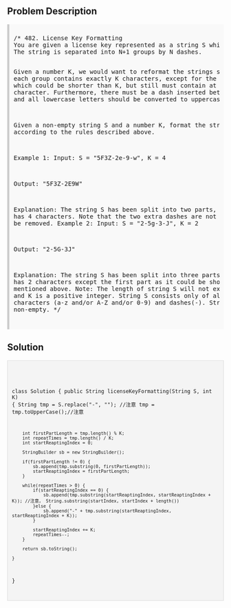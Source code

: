 <style>
  .comment-block { background-color: #f9f9f9; padding: 10px; border-left: 5px solid #ccc; }
  .code-block { background-color: #f4f4f4; padding: 10px; border: 1px solid #ddd; }
</style>

<h2>Problem Description</h2>
<div class='comment-block'>
<pre>
/* 482. License Key Formatting
You are given a license key represented as a string S which consists only alphanumeric character and dashes. 
The string is separated into N+1 groups by N dashes.

Given a number K, we would want to reformat the strings such that each group contains exactly K characters, 
except for the first group which could be shorter than K, but still must contain at least one character. 
Furthermore, there must be a dash inserted between two groups and all lowercase letters should be converted to uppercase.

Given a non-empty string S and a number K, format the string according to the rules described above.

Example 1:
Input: S = "5F3Z-2e-9-w", K = 4

Output: "5F3Z-2E9W"

Explanation: The string S has been split into two parts, each part has 4 characters.
Note that the two extra dashes are not needed and can be removed.
Example 2:
Input: S = "2-5g-3-J", K = 2

Output: "2-5G-3J"

Explanation: The string S has been split into three parts, each part has 2 characters 
except the first part as it could be shorter as mentioned above.
Note:
The length of string S will not exceed 12,000, and K is a positive integer.
String S consists only of alphanumerical characters (a-z and/or A-Z and/or 0-9) and dashes(-).
String S is non-empty.
*/
</pre>
</div>

<h2>Solution</h2>
<div class='code-block'>
<pre><code class='language-java'>

class Solution {
    public String licenseKeyFormatting(String S, int K) {
        String tmp = S.replace("-", ""); //注意
        tmp = tmp.toUpperCase();//注意
        
        int firstPartLength = tmp.length() % K;
        int repeatTimes = tmp.length() / K;
        int startReaptingIndex = 0;
        
        StringBuilder sb = new StringBuilder();
        
        if(firstPartLength != 0) { 
            sb.append(tmp.substring(0, firstPartLength));
            startReaptingIndex = firstPartLength;
        }
        
        while(repeatTimes > 0) {
            if(startReaptingIndex == 0) {
                sb.append(tmp.substring(startReaptingIndex, startReaptingIndex + K)); //注意， String.substring(startIndex, startIndex + length())
            }else {
                sb.append("-" + tmp.substring(startReaptingIndex, startReaptingIndex + K));
            }
           
            startReaptingIndex += K;
            repeatTimes--;
        }
        
        return sb.toString();
        
    }
}</code></pre>
</div>
